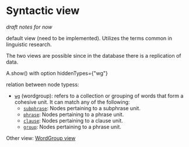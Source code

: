 # Syntactic view <a name="start"></a>

*draft notes for now* 

default view (need to be implemented). Utilizes the terms common in linguistic research.

The two views are possible since in the database there is a replication of data.

A.show() with option hiddenTypes={"wg"}

relation between node typess:
* [`wg`](featuresbynodetype.md#wordgroup-nodes) (wordgroup): refers to a collection or grouping of words that form a cohesive unit. It can match any of the following:
   * [`subphrase`](featuresbynodetype.md#subphrase-nodes): Nodes pertaining to a subphrase unit.
   * [`phrase`](featuresbynodetype.md#phrase-nodes): Nodes pertaining to a phrase unit.
   * [`clause`](featuresbynodetype.md#clause-nodes): Nodes pertaining to a clause unit.
   * [`group`](featuresbynodetype.md#group-nodes): Nodes pertaining to a phrase unit.

Other view: [WordGroup view](wg-view.md#start)
